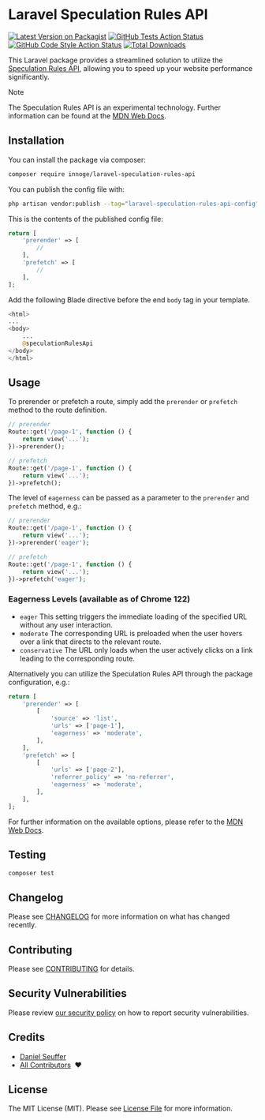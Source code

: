 # Laravel Speculation Rules API

[![Latest Version on Packagist](https://img.shields.io/packagist/v/innoge/laravel-speculation-rules-api.svg?style=flat-square)](https://packagist.org/packages/innoge/laravel-speculation-rules-api)
[![GitHub Tests Action Status](https://img.shields.io/github/actions/workflow/status/innoge/laravel-speculation-rules-api/run-tests.yml?branch=main&label=tests&style=flat-square)](https://github.com/innoge/laravel-speculation-rules-api/actions?query=workflow%3Arun-tests+branch%3Amain)
[![GitHub Code Style Action Status](https://img.shields.io/github/actions/workflow/status/innoge/laravel-speculation-rules-api/fix-php-code-style-issues.yml?branch=main&label=code%20style&style=flat-square)](https://github.com/innoge/laravel-speculation-rules-api/actions?query=workflow%3A"Fix+PHP+code+style+issues"+branch%3Amain)
[![Total Downloads](https://img.shields.io/packagist/dt/innoge/laravel-speculation-rules-api.svg?style=flat-square)](https://packagist.org/packages/innoge/laravel-speculation-rules-api)

This Laravel package provides a streamlined solution to utilize the [Speculation Rules API](https://developer.mozilla.org/en-US/docs/Web/API/Speculation_Rules_API), allowing you to speed up your website performance significantly.

> [!NOTE]
> The Speculation Rules API is an experimental technology. Further information can be found at the [MDN Web Docs](https://developer.mozilla.org/en-US/docs/Web/API/Speculation_Rules_API).

## Installation

You can install the package via composer:

```bash
composer require innoge/laravel-speculation-rules-api
```

You can publish the config file with:

```bash
php artisan vendor:publish --tag="laravel-speculation-rules-api-config"
```

This is the contents of the published config file:

```php
return [
    'prerender' => [
        //
    ],
    'prefetch' => [
        //
    ],
];
```

Add the following Blade directive before the end `body` tag in your template.

```php
<html>
...
<body>
    ...
    @speculationRulesApi
</body>
</html>
```

## Usage

To prerender or prefetch a route, simply add the `prerender` or `prefetch` method to the route definition.

```php
// prerender
Route::get('/page-1', function () {
    return view('...');
})->prerender();

// prefetch
Route::get('/page-1', function () {
    return view('...');
})->prefetch();
```

The level of `eagerness` can be passed as a parameter to the `prerender` and `prefetch` method, e.g.:

```php
// prerender
Route::get('/page-1', function () {
    return view('...');
})->prerender('eager');

// prefetch
Route::get('/page-1', function () {
    return view('...');
})->prefetch('eager');
```

### Eagerness Levels (available as of Chrome 122)

- `eager` This setting triggers the immediate loading of the specified URL without any user interaction.
- `moderate` The corresponding URL is preloaded when the user hovers over a link that directs to the relevant route.
- `conservative` The URL only loads when the user actively clicks on a link leading to the corresponding route.

Alternatively you can utilize the Speculation Rules API through the package configuration, e.g.:

```php
return [
    'prerender' => [
        [
            'source' => 'list',
            'urls' => ['page-1'],
            'eagerness' => 'moderate',
        ],
    ],
    'prefetch' => [
        [
            'urls' => ['page-2'],
            'referrer_policy' => 'no-referrer',
            'eagerness' => 'moderate',
        ],
    ],
];
```

For further information on the available options, please refer to the [MDN Web Docs](https://developer.mozilla.org/en-US/docs/Web/API/Speculation_Rules_API).

## Testing

```bash
composer test
```

## Changelog

Please see [CHANGELOG](CHANGELOG.md) for more information on what has changed recently.

## Contributing

Please see [CONTRIBUTING](CONTRIBUTING.md) for details.

## Security Vulnerabilities

Please review [our security policy](../../security/policy) on how to report security vulnerabilities.

## Credits

- [Daniel Seuffer](https://github.com/authanram)
- [All Contributors](../../contributors) &nbsp;❤️

## License

The MIT License (MIT). Please see [License File](LICENSE.md) for more information.

